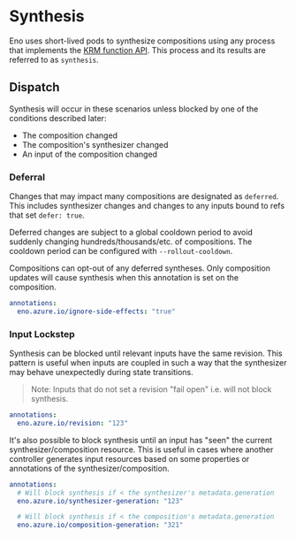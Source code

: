 # Synthesis

Eno uses short-lived pods to synthesize compositions using any process that implements the [KRM function API](https://github.com/kubernetes-sigs/kustomize/blob/master/cmd/config/docs/api-conventions/functions-spec.md).
This process and its results are referred to as `synthesis`.

## Dispatch

Synthesis will occur in these scenarios unless blocked by one of the conditions described later:

- The composition changed
- The composition's synthesizer changed
- An input of the composition changed

### Deferral

Changes that may impact many compositions are designated as `deferred`.
This includes synthesizer changes and changes to any inputs bound to refs that set `defer: true`.

Deferred changes are subject to a global cooldown period to avoid suddenly changing hundreds/thousands/etc. of compositions.
The cooldown period can be configured with `--rollout-cooldown`.

Compositions can opt-out of any deferred syntheses.
Only composition updates will cause synthesis when this annotation is set on the composition.

```yaml
annotations:
  eno.azure.io/ignore-side-effects: "true"
```

### Input Lockstep

Synthesis can be blocked until relevant inputs have the same revision.
This pattern is useful when inputs are coupled in such a way that the synthesizer may behave unexpectedly during state transitions.

> Note: Inputs that do not set a revision "fail open" i.e. will not block synthesis.

```yaml
annotations:
  eno.azure.io/revision: "123"
```

It's also possible to block synthesis until an input has "seen" the current synthesizer/composition resource.
This is useful in cases where another controller generates input resources based on some properties or annotations of the synthesizer/composition.

```yaml
annotations:
  # Will block synthesis if < the synthesizer's metadata.generation
  eno.azure.io/synthesizer-generation: "123"

  # Will block synthesis if < the composition's metadata.generation
  eno.azure.io/composition-generation: "321"
```
